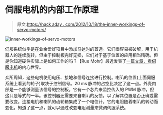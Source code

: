 # 伺服电机的内部工作原理

> 原文:[https://hack aday . com/2012/10/18/the-inner-workings-of-servo-motors/](https://hackaday.com/2012/10/18/the-inner-workings-of-servo-motors/)

![](../Images/49bf0c77db41e1e808955edc62d92a56.png "inner-workings-of-servo-motors")

伺服系统似乎是在业余爱好项目中添加马达时的首选。它们很容易被破解，用于机器人的连续旋转，但由于控制板完好无损，它们对于基于位置的应用相当精确。但是你知道硬件实际上是如何工作的吗？【Rue Mohr】最近发表了[一篇文章，看伺服电机](http://eds.dyndns.org/~ircjunk/tutorials/elex/hobbyservo/servo101.html)的内心世界。

众所周知，这些电机使用电压、接地和信号连接进行控制。喇叭的位置(上面伺服系统上看到的轮子)取决于控制信号。20 ms 脉冲的占空比决定了这一点。外壳内部是一个能够测量该信号的控制板。它有一个芯片来监控传入的 PWM 脉冲，但这只是等式的一半。该控制器还需要来自喇叭的反馈，以了解其位置是否正确或需要改变。连接电机和喇叭的齿轮箱集成了一个电位计。它的电阻随着喇叭的转动而变化。知道了这一点，就可以通过改变电阻测量来微调伺服系统。